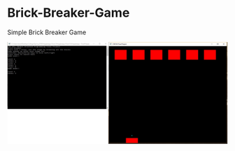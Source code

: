 # Brick-Breaker-Game
Simple Brick Breaker Game


![screenshot](CSE_165_Final.jpg?raw=true "Optional Title")
